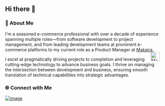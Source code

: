 ## Hi there 👋
### 🚀 About Me
I'm a seasoned e-commerce professional with over a decade of experience spanning multiple roles—from software development to project management, and from leading development teams at prominent e-commerce platforms to my current role as a Product Manager at [Makaira <img src="https://www.makaira.io/assets/favicon/apple-touch-icon.png" width="30" height="28" alt="Makaira Logo" style="float: right;">](https://makaira.io).

I excel at pragmatically driving projects to completion and leveraging cutting-edge technology to advance business goals. I thrive on managing the intersection between development and business, ensuring smooth translation of technical capabilities into strategic advantages.

### 🌐 Connect with Me

[![image](https://img.shields.io/badge/LinkedIn-0077B5?style=for-the-badge&logo=linkedin&logoColor=white)](https://www.linkedin.com/in/benjaminjoerger24/)



<!--
**BenjaminJoerger/BenjaminJoerger** is a ✨ _special_ ✨ repository because its `README.md` (this file) appears on your GitHub profile.

Here are some ideas to get you started:

- 🔭 I’m currently working on ...
- 🌱 I’m currently learning ...
- 👯 I’m looking to collaborate on ...
- 🤔 I’m looking for help with ...
- 💬 Ask me about ...
- 📫 How to reach me: ...
- 😄 Pronouns: ...
-  Fun fact: ...
-->

